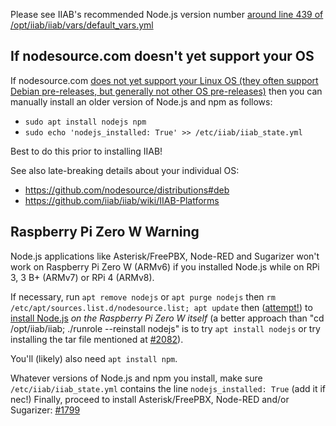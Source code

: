 Please see IIAB's recommended Node.js version number [around line 439 of /opt/iiab/iiab/vars/default_vars.yml](https://github.com/iiab/iiab/blob/master/vars/default_vars.yml#L434-L439)

If nodesource.com doesn't yet support your OS
---------------------------------------------

If nodesource.com [does not yet support your Linux OS (they often support Debian pre-releases, but generally not other OS pre-releases)](https://github.com/nodesource/distributions#deb) then you can manually install an older version of Node.js and npm as follows:

- `sudo apt install nodejs npm`
- `sudo echo 'nodejs_installed: True' >> /etc/iiab/iiab_state.yml`

Best to do this prior to installing IIAB!

See also late-breaking details about your individual OS:

- https://github.com/nodesource/distributions#deb
- https://github.com/iiab/iiab/wiki/IIAB-Platforms

Raspberry Pi Zero W Warning
---------------------------

Node.js applications like Asterisk/FreePBX, Node-RED and Sugarizer won't work on Raspberry Pi Zero W (ARMv6) if you installed Node.js while on RPi 3, 3 B+ (ARMv7) or RPi 4 (ARMv8).

If necessary, run `apt remove nodejs` or `apt purge nodejs` then `rm /etc/apt/sources.list.d/nodesource.list; apt update` then ([attempt!](https://nodered.org/docs/hardware/raspberrypi#swapping-sd-cards)) to [install Node.js](https://github.com/iiab/iiab/blob/master/roles/nodejs/tasks/main.yml) _on the Raspberry Pi Zero W itself_ (a better approach than "cd /opt/iiab/iiab; ./runrole --reinstall nodejs" is to try `apt install nodejs` or try installing the tar file mentioned at [#2082](https://github.com/iiab/iiab/issues/2082#issuecomment-569344617)).

You'll (likely) also need `apt install npm`.

Whatever versions of Node.js and npm you install, make sure `/etc/iiab/iiab_state.yml` contains the line `nodejs_installed: True` (add it if nec!)  Finally, proceed to install Asterisk/FreePBX, Node-RED and/or Sugarizer: [#1799](https://github.com/iiab/iiab/issues/1799)
